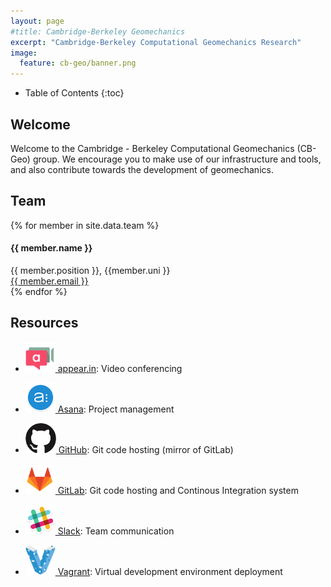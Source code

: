 ```yaml
---
layout: page
#title: Cambridge-Berkeley Geomechanics
excerpt: "Cambridge-Berkeley Computational Geomechanics Research"
image:
  feature: cb-geo/banner.png
---
```

* Table of Contents
{:toc}


## Welcome

Welcome to the Cambridge - Berkeley Computational Geomechanics (CB-Geo) group. We encourage you to make use of our infrastructure and tools, and also contribute towards the development of geomechanics.

## Team

<!-- Team filled from _data/team.yaml-->
   <div id="team">
    {% for member in site.data.team %}
       <div class="user">
         <div class="userimg" style="background-image:url('{{ site.baseurl }}/images/cb-geo/team/{{ member.image }}')">
         </div>
         <h4>{{ member.name }}</h4>	
         {{ member.position }}, {{member.uni }}<br/>
	 <a href="mailto:{{ member.email }}">{{ member.email }}</a>
       </div>
    {% endfor %}
   </div>
<!-- End team -->


## Resources

* [![appear.in](images/cb-geo/appear.in.png) appear.in](https://appear.in/cb-geo): Video conferencing

* [![asana](images/cb-geo/asana.png) Asana](https://asana.com/):  Project management

* [![github](images/cb-geo/github.png) GitHub](https://github.com/cb-geo): Git code hosting (mirror of GitLab)

* [![gitlab](images/cb-geo/gitlab.png) GitLab](https://git.cb-geo.com): Git code hosting and Continous Integration system

* [![slack](images/cb-geo/slack.png) Slack](https://cb-geo.slack.com/): Team communication

* [![vagrant](images/cb-geo/vagrant.png) Vagrant](https://www.vagrantup.com/): Virtual development environment deployment

